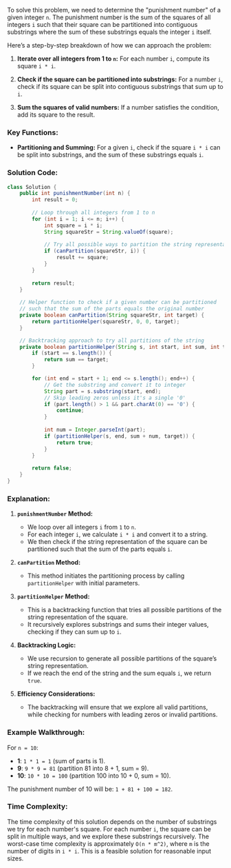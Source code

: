 To solve this problem, we need to determine the "punishment number" of a given integer `n`. The punishment number is the sum of the squares of all integers `i` such that their square can be partitioned into contiguous substrings where the sum of these substrings equals the integer `i` itself.

Here’s a step-by-step breakdown of how we can approach the problem:

1. **Iterate over all integers from 1 to `n`:** For each number `i`, compute its square `i * i`.
   
2. **Check if the square can be partitioned into substrings:** For a number `i`, check if its square can be split into contiguous substrings that sum up to `i`.

3. **Sum the squares of valid numbers:** If a number satisfies the condition, add its square to the result.

### Key Functions:
- **Partitioning and Summing:** For a given `i`, check if the square `i * i` can be split into substrings, and the sum of these substrings equals `i`.

### Solution Code:

```java
class Solution {
    public int punishmentNumber(int n) {
        int result = 0;
        
        // Loop through all integers from 1 to n
        for (int i = 1; i <= n; i++) {
            int square = i * i;
            String squareStr = String.valueOf(square);
            
            // Try all possible ways to partition the string representation of the square
            if (canPartition(squareStr, i)) {
                result += square;
            }
        }
        
        return result;
    }
    
    // Helper function to check if a given number can be partitioned
    // such that the sum of the parts equals the original number
    private boolean canPartition(String squareStr, int target) {
        return partitionHelper(squareStr, 0, 0, target);
    }

    // Backtracking approach to try all partitions of the string
    private boolean partitionHelper(String s, int start, int sum, int target) {
        if (start == s.length()) {
            return sum == target;
        }

        for (int end = start + 1; end <= s.length(); end++) {
            // Get the substring and convert it to integer
            String part = s.substring(start, end);
            // Skip leading zeros unless it's a single '0'
            if (part.length() > 1 && part.charAt(0) == '0') {
                continue;
            }
            
            int num = Integer.parseInt(part);
            if (partitionHelper(s, end, sum + num, target)) {
                return true;
            }
        }
        
        return false;
    }
}
```

### Explanation:

1. **`punishmentNumber` Method:**
   - We loop over all integers `i` from `1` to `n`.
   - For each integer `i`, we calculate `i * i` and convert it to a string.
   - We then check if the string representation of the square can be partitioned such that the sum of the parts equals `i`.

2. **`canPartition` Method:**
   - This method initiates the partitioning process by calling `partitionHelper` with initial parameters.

3. **`partitionHelper` Method:**
   - This is a backtracking function that tries all possible partitions of the string representation of the square.
   - It recursively explores substrings and sums their integer values, checking if they can sum up to `i`.

4. **Backtracking Logic:**
   - We use recursion to generate all possible partitions of the square’s string representation.
   - If we reach the end of the string and the sum equals `i`, we return `true`.

5. **Efficiency Considerations:**
   - The backtracking will ensure that we explore all valid partitions, while checking for numbers with leading zeros or invalid partitions.

### Example Walkthrough:

For `n = 10`:
- **1**: `1 * 1 = 1` (sum of parts is 1).
- **9**: `9 * 9 = 81` (partition 81 into 8 + 1, sum = 9).
- **10**: `10 * 10 = 100` (partition 100 into 10 + 0, sum = 10).

The punishment number of 10 will be: `1 + 81 + 100 = 182`.

### Time Complexity:
The time complexity of this solution depends on the number of substrings we try for each number's square. For each number `i`, the square can be split in multiple ways, and we explore these substrings recursively. The worst-case time complexity is approximately `O(n * m^2)`, where `m` is the number of digits in `i * i`. This is a feasible solution for reasonable input sizes.

